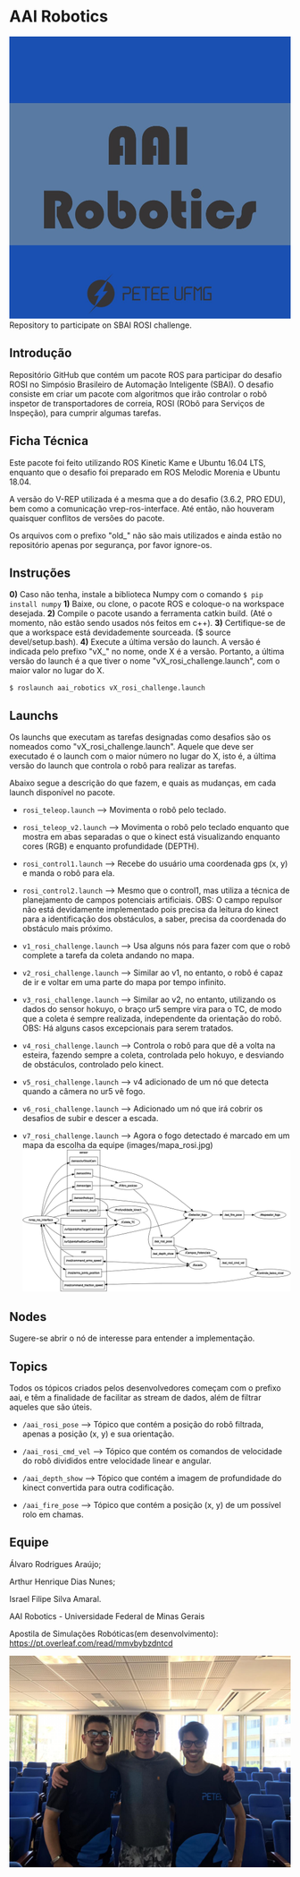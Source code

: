 # AAI Robotics
![Logo](images/logo.jpeg?raw=true "Logo")
Repository to participate on SBAI ROSI challenge.

## Introdução ##
Repositório GitHub que contém um pacote ROS para participar do desafio ROSI no Simpósio Brasileiro de Automação Inteligente (SBAI). O desafio consiste em criar um pacote com algoritmos que irão controlar o robô inspetor de transportadores de correia, ROSI (RObô para Serviços de Inspeção), para cumprir algumas tarefas.

## Ficha Técnica ##
Este pacote foi feito utilizando ROS Kinetic Kame e Ubuntu 16.04 LTS, enquanto que o desafio foi preparado em ROS Melodic Morenia e Ubuntu 18.04.

A versão do V-REP utilizada é a mesma que a do desafio (3.6.2, PRO EDU), bem como a comunicação vrep-ros-interface.
Até então, não houveram quaisquer conflitos de versões do pacote.

Os arquivos com o prefixo "old_" não são mais utilizados e ainda estão no repositório apenas por segurança, por favor ignore-os.

## Instruções ##
**0)** Caso não tenha, instale a biblioteca Numpy com o comando `$ pip install numpy`
**1)** Baixe, ou clone, o pacote ROS e coloque-o na workspace desejada.
**2)** Compile o pacote usando a ferramenta catkin build. (Até o momento, não estão sendo usados nós feitos em c++).
**3)** Certifique-se de que a workspace está devidademente sourceada. ($ source devel/setup.bash).
**4)** Execute a última versão do launch. A versão é indicada pelo prefixo "vX_" no nome, onde X é a versão. Portanto, a última versão do launch é a que tiver o nome "vX_rosi_challenge.launch", com o maior valor no lugar do X.

```
$ roslaunch aai_robotics vX_rosi_challenge.launch
```


## Launchs ##
Os launchs que executam as tarefas designadas como desafios são os nomeados como "vX_rosi_challenge.launch". Aquele que deve ser executado é o launch com o maior número no lugar do X, isto é, a última versão do launch que controla o robô para realizar as tarefas.

Abaixo segue a descrição do que fazem, e quais as mudanças, em cada launch disponível no pacote.

- `rosi_teleop.launch` --> Movimenta o robô pelo teclado.

- `rosi_teleop_v2.launch` --> Movimenta o robô pelo teclado enquanto que mostra em abas separadas o que o kinect está visualizando enquanto cores (RGB) e enquanto profundidade (DEPTH).

- `rosi_control1.launch` --> Recebe do usuário uma coordenada gps (x, y) e manda o robô para ela.

- `rosi_control2.launch` --> Mesmo que o control1, mas utiliza a técnica de planejamento de campos potenciais artificiais. OBS: O campo repulsor não está devidamente implementado pois precisa da leitura do kinect para a identificação dos obstáculos, a saber, precisa da coordenada do obstáculo mais próximo.

- `v1_rosi_challenge.launch` --> Usa alguns nós para fazer com que o robô complete a tarefa da coleta andando no mapa.

- `v2_rosi_challenge.launch` --> Similar ao v1, no entanto, o robô é capaz de ir e voltar em uma parte do mapa por tempo infinito.

- `v3_rosi_challenge.launch` --> Similar ao v2, no entanto, utilizando os dados do sensor hokuyo, o braço ur5 sempre vira para o TC, de modo que a coleta é sempre realizada, independente da orientação do robô. OBS: Há alguns casos excepcionais para serem tratados.

- `v4_rosi_challenge.launch` --> Controla o robô para que dê a volta na esteira, fazendo sempre a coleta, controlada pelo hokuyo, e desviando de obstáculos, controlado pelo kinect.

- `v5_rosi_challenge.launch` --> v4 adicionado de um nó que detecta quando a câmera no ur5 vê fogo.

- `v6_rosi_challenge.launch` --> Adicionado um nó que irá cobrir os desafios de subir e descer a escada.

- `v7_rosi_challenge.launch` --> Agora o fogo detectado é marcado em um mapa da escolha da equipe (images/mapa_rosi.jpg)
![Relação entre nós e tópicos](images/v7_rqt_graph.png?raw=true "v4_rqt_graph")

## Nodes ##
Sugere-se abrir o nó de interesse para entender a implementação.

## Topics ##
Todos os tópicos criados pelos desenvolvedores começam com o prefixo aai, e têm a finalidade de facilitar as stream de dados, além de filtrar aqueles que são úteis.

- `/aai_rosi_pose` --> Tópico que contém a posição do robô filtrada, apenas a posição (x, y) e sua orientação.

- `/aai_rosi_cmd_vel` --> Tópico que contém os comandos de velocidade do robô divididos entre velocidade linear e angular.

- `/aai_depth_show` --> Tópico que contém a imagem de profundidade do kinect convertida para outra codificação.

- `/aai_fire_pose` --> Tópico que contém a posição (x, y) de um possível rolo em chamas.

## Equipe ##
Álvaro Rodrigues Araújo;

Arthur Henrique Dias Nunes;

Israel Filipe Silva Amaral.

AAI Robotics - Universidade Federal de Minas Gerais

Apostila de Simulações Robóticas(em desenvolvimento): https://pt.overleaf.com/read/mmvbybzdntcd

![Equipe](images/equipe.jpeg?raw=true "Equipe")

